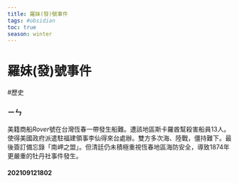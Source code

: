 ```yaml
---
title: 羅妹(發)號事件
tags: #obsidian 
toc: true
season: winter
---
```

# 羅妹(發)號事件
#歷史

### ㄧㄣ
美籍商船*Rover*號在台灣恆春一帶發生船難。遭該地區斯卡羅酋幫殺害船員13人。使得美國政府派遣駐福建領事李仙得來台處辦。雙方多次海、陸戰，僵持難下。最後簽訂備忘錄「南岬之盟」。但清廷仍未積極重視恆春地區海防安全，導致1874年更嚴重的牡丹社事件發生。

#### 202109121802
